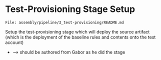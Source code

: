 # Test-Provisioning Stage Setup

`File: assembly/pipeline/3_test-provisioning/README.md`


Setup the test-provisioning stage which will deploy the source artifact (which is the deployment of the baseline rules and contents onto the test account)

* --> should be authored from Gabor as he did the stage

